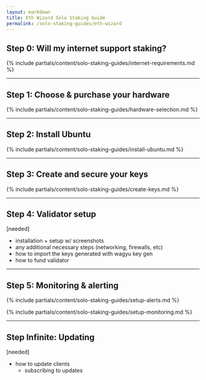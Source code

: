 ```yaml
---
layout: markdown
title: Eth Wizard Solo Staking Guide
permalink: /solo-staking-guides/eth-wizard
---
```



## Step 0: Will my internet support staking?

{% include partials/content/solo-staking-guides/internet-requirements.md %}

---

## Step 1: Choose & purchase your hardware

{% include partials/content/solo-staking-guides/hardware-selection.md %}

---

## Step 2: Install Ubuntu

{% include partials/content/solo-staking-guides/install-ubuntu.md %}

---

## Step 3: Create and secure your keys

{% include partials/content/solo-staking-guides/create-keys.md %}

---

## Step 4: Validator setup

[needed]

- installation + setup w/ screenshots
- any additional necessary steps (networking, firewalls, etc)
- how to import the keys generated with wagyu key gen
- how to fund validator


---

## Step 5: Monitoring & alerting

{% include partials/content/solo-staking-guides/setup-alerts.md %}

{% include partials/content/solo-staking-guides/setup-monitoring.md %}

---

## Step Infinite: Updating

[needed]

- how to update clients
    - subscribing to updates


